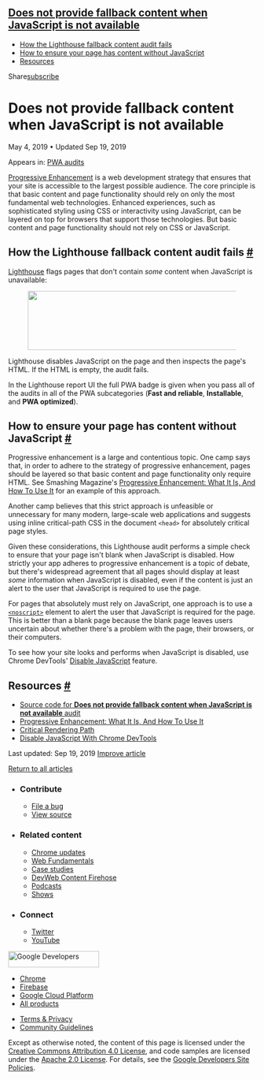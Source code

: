 





<a href="#does-not-provide-fallback-content-when-javascript-is-not-available" class="w-toc__header--link">Does not provide fallback content when JavaScript is not available</a>
--------------------------------------------------------------------------------------------------------------------------------------------------------------------------------

-   [How the Lighthouse fallback content audit fails](#how-the-lighthouse-fallback-content-audit-fails)
-   [How to ensure your page has content without JavaScript](#how-to-ensure-your-page-has-content-without-javascript)
-   [Resources](#resources)

Share<a href="/newsletter/" class="gc-analytics-event w-actions__fab w-actions__fab--subscribe"><span>subscribe</span></a>

Does not provide fallback content when JavaScript is not available
==================================================================

May 4, 2019 <span class="w-author__separator">•</span> Updated Sep 19, 2019

<span class="w-post-signpost__title">Appears in:</span> <a href="/lighthouse-pwa" class="w-post-signpost__link">PWA audits</a>

[Progressive Enhancement](https://en.wikipedia.org/wiki/Progressive_enhancement) is a web development strategy that ensures that your site is accessible to the largest possible audience. The core principle is that basic content and page functionality should rely on only the most fundamental web technologies. Enhanced experiences, such as sophisticated styling using CSS or interactivity using JavaScript, can be layered on top for browsers that support those technologies. But basic content and page functionality should not rely on CSS or JavaScript.

How the Lighthouse fallback content audit fails <a href="#how-the-lighthouse-fallback-content-audit-fails" class="w-headline-link">#</a>
----------------------------------------------------------------------------------------------------------------------------------------

[Lighthouse](https://developers.google.com/web/tools/lighthouse/) flags pages that don't contain *some* content when JavaScript is unavailable:

<figure><img src="https://web-dev.imgix.net/image/tcFciHGuF3MxnTr1y5ue01OGLBn2/durRW9Bh687rjFAIgF7P.png?auto=format" class="w-screenshot" sizes="(min-width: 800px) 800px, calc(100vw - 48px)" srcset="https://web-dev.imgix.net/image/tcFciHGuF3MxnTr1y5ue01OGLBn2/durRW9Bh687rjFAIgF7P.png?auto=format&amp;w=200 200w, https://web-dev.imgix.net/image/tcFciHGuF3MxnTr1y5ue01OGLBn2/durRW9Bh687rjFAIgF7P.png?auto=format&amp;w=228 228w, https://web-dev.imgix.net/image/tcFciHGuF3MxnTr1y5ue01OGLBn2/durRW9Bh687rjFAIgF7P.png?auto=format&amp;w=260 260w, https://web-dev.imgix.net/image/tcFciHGuF3MxnTr1y5ue01OGLBn2/durRW9Bh687rjFAIgF7P.png?auto=format&amp;w=296 296w, https://web-dev.imgix.net/image/tcFciHGuF3MxnTr1y5ue01OGLBn2/durRW9Bh687rjFAIgF7P.png?auto=format&amp;w=338 338w, https://web-dev.imgix.net/image/tcFciHGuF3MxnTr1y5ue01OGLBn2/durRW9Bh687rjFAIgF7P.png?auto=format&amp;w=385 385w, https://web-dev.imgix.net/image/tcFciHGuF3MxnTr1y5ue01OGLBn2/durRW9Bh687rjFAIgF7P.png?auto=format&amp;w=439 439w, https://web-dev.imgix.net/image/tcFciHGuF3MxnTr1y5ue01OGLBn2/durRW9Bh687rjFAIgF7P.png?auto=format&amp;w=500 500w, https://web-dev.imgix.net/image/tcFciHGuF3MxnTr1y5ue01OGLBn2/durRW9Bh687rjFAIgF7P.png?auto=format&amp;w=571 571w, https://web-dev.imgix.net/image/tcFciHGuF3MxnTr1y5ue01OGLBn2/durRW9Bh687rjFAIgF7P.png?auto=format&amp;w=650 650w, https://web-dev.imgix.net/image/tcFciHGuF3MxnTr1y5ue01OGLBn2/durRW9Bh687rjFAIgF7P.png?auto=format&amp;w=741 741w, https://web-dev.imgix.net/image/tcFciHGuF3MxnTr1y5ue01OGLBn2/durRW9Bh687rjFAIgF7P.png?auto=format&amp;w=845 845w, https://web-dev.imgix.net/image/tcFciHGuF3MxnTr1y5ue01OGLBn2/durRW9Bh687rjFAIgF7P.png?auto=format&amp;w=964 964w, https://web-dev.imgix.net/image/tcFciHGuF3MxnTr1y5ue01OGLBn2/durRW9Bh687rjFAIgF7P.png?auto=format&amp;w=1098 1098w, https://web-dev.imgix.net/image/tcFciHGuF3MxnTr1y5ue01OGLBn2/durRW9Bh687rjFAIgF7P.png?auto=format&amp;w=1252 1252w, https://web-dev.imgix.net/image/tcFciHGuF3MxnTr1y5ue01OGLBn2/durRW9Bh687rjFAIgF7P.png?auto=format&amp;w=1428 1428w, https://web-dev.imgix.net/image/tcFciHGuF3MxnTr1y5ue01OGLBn2/durRW9Bh687rjFAIgF7P.png?auto=format&amp;w=1600 1600w" width="800" height="120" /></figure>Lighthouse disables JavaScript on the page and then inspects the page's HTML. If the HTML is empty, the audit fails.

In the Lighthouse report UI the full PWA badge is given when you pass all of the audits in all of the PWA subcategories (**Fast and reliable**, **Installable**, and **PWA optimized**).

How to ensure your page has content without JavaScript <a href="#how-to-ensure-your-page-has-content-without-javascript" class="w-headline-link">#</a>
------------------------------------------------------------------------------------------------------------------------------------------------------

Progressive enhancement is a large and contentious topic. One camp says that, in order to adhere to the strategy of progressive enhancement, pages should be layered so that basic content and page functionality only require HTML. See Smashing Magazine's [Progressive Enhancement: What It Is, And How To Use It](https://www.smashingmagazine.com/2009/04/progressive-enhancement-what-it-is-and-how-to-use-it/) for an example of this approach.

Another camp believes that this strict approach is unfeasible or unnecessary for many modern, large-scale web applications and suggests using inline critical-path CSS in the document `<head>` for absolutely critical page styles.

Given these considerations, this Lighthouse audit performs a simple check to ensure that your page isn't blank when JavaScript is disabled. How strictly your app adheres to progressive enhancement is a topic of debate, but there's widespread agreement that all pages should display at least *some* information when JavaScript is disabled, even if the content is just an alert to the user that JavaScript is required to use the page.

For pages that absolutely must rely on JavaScript, one approach is to use a [`<noscript>`](https://developer.mozilla.org/en-US/docs/Web/HTML/Element/noscript) element to alert the user that JavaScript is required for the page. This is better than a blank page because the blank page leaves users uncertain about whether there's a problem with the page, their browsers, or their computers.

To see how your site looks and performs when JavaScript is disabled, use Chrome DevTools' [Disable JavaScript](https://developers.google.com/web/tools/chrome-devtools/javascript/disable) feature.

Resources <a href="#resources" class="w-headline-link">#</a>
------------------------------------------------------------

-   [Source code for **Does not provide fallback content when JavaScript is not available** audit](https://github.com/GoogleChrome/lighthouse/blob/master/lighthouse-core/audits/without-javascript.js)
-   [Progressive Enhancement: What It Is, And How To Use It](https://www.smashingmagazine.com/2009/04/progressive-enhancement-what-it-is-and-how-to-use-it/)
-   [Critical Rendering Path](https://developers.google.com/web/fundamentals/performance/critical-rendering-path/)
-   [Disable JavaScript With Chrome DevTools](https://developers.google.com/web/tools/chrome-devtools/javascript/disable)

<span class="w-mr--sm">Last updated: Sep 19, 2019 </span>[Improve article](https://github.com/GoogleChrome/web.dev/blob/master/src/site/content/en/lighthouse-pwa/without-javascript/index.md)

<a href="/lighthouse-pwa" class="gc-analytics-event w-article-navigation__link w-article-navigation__link--back w-article-navigation__link--single">Return to all articles</a>

-   ### Contribute

    -   <a href="https://github.com/GoogleChrome/web.dev/issues/new?assignees=&amp;labels=bug&amp;template=bug_report.md&amp;title=" class="w-footer__linkbox-link">File a bug</a>
    -   <a href="https://github.com/googlechrome/web.dev" class="w-footer__linkbox-link">View source</a>

-   ### Related content

    -   <a href="https://blog.chromium.org/" class="w-footer__linkbox-link">Chrome updates</a>
    -   <a href="https://developers.google.com/web/" class="w-footer__linkbox-link">Web Fundamentals</a>
    -   <a href="https://developers.google.com/web/showcase/" class="w-footer__linkbox-link">Case studies</a>
    -   <a href="https://devwebfeed.appspot.com/" class="w-footer__linkbox-link">DevWeb Content Firehose</a>
    -   <a href="/podcasts/" class="w-footer__linkbox-link">Podcasts</a>
    -   <a href="/shows/" class="w-footer__linkbox-link">Shows</a>

-   ### Connect

    -   <a href="https://www.twitter.com/ChromiumDev" class="w-footer__linkbox-link">Twitter</a>
    -   <a href="https://www.youtube.com/user/ChromeDevelopers" class="w-footer__linkbox-link">YouTube</a>

<a href="https://developers.google.com/" class="w-footer__utility-logo-link"><img src="/images/lockup-color.png" alt="Google Developers" class="w-footer__utility-logo" width="185" height="33" /></a>

-   <a href="https://developer.chrome.com/" class="w-footer__utility-link">Chrome</a>
-   <a href="https://firebase.google.com/" class="w-footer__utility-link">Firebase</a>
-   <a href="https://cloud.google.com/" class="w-footer__utility-link">Google Cloud Platform</a>
-   <a href="https://developers.google.com/products" class="w-footer__utility-link">All products</a>

<!-- -->

-   <a href="https://policies.google.com/" class="w-footer__utility-link">Terms &amp; Privacy</a>
-   <a href="/community-guidelines/" class="w-footer__utility-link">Community Guidelines</a>

Except as otherwise noted, the content of this page is licensed under the [Creative Commons Attribution 4.0 License](https://creativecommons.org/licenses/by/4.0/), and code samples are licensed under the [Apache 2.0 License](https://www.apache.org/licenses/LICENSE-2.0). For details, see the [Google Developers Site Policies](https://developers.google.com/terms/site-policies).
